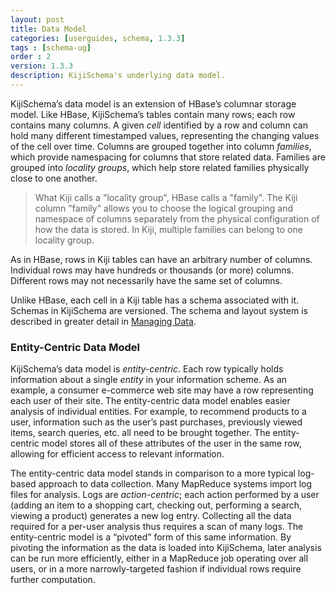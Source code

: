 ```yaml
---
layout: post
title: Data Model
categories: [userguides, schema, 1.3.3]
tags : [schema-ug]
order : 2
version: 1.3.3
description: KijiSchema's underlying data model.
---
```


KijiSchema’s data model is an extension of HBase’s columnar storage
model. Like HBase, KijiSchema’s tables contain many rows; each row
contains many columns. A given *cell* identified by a row and column can
hold many different timestamped values, representing the changing values
of the cell over time. Columns are grouped together into column
*families*, which provide namespacing for columns that store related
data. Families are grouped into *locality groups*, which help store
related families physically close to one another.

> What Kiji calls a "locality group", HBase calls a "family". The Kiji
> column "family" allows you to choose the logical grouping and namespace
> of columns separately from the physical configuration of how the data is stored.
> In Kiji, multiple families can belong to one locality group.

As in HBase, rows in Kiji tables can have an arbitrary number of
columns. Individual rows may have hundreds or thousands (or more)
columns. Different rows may not necessarily have the same set of
columns.

Unlike HBase, each cell in a Kiji table has a schema associated with it.
Schemas in KijiSchema are versioned. The schema and layout system is
described in greater detail in [Managing Data]({{site.userguide_schema_1_3_3}}/managing-data).

### Entity-Centric Data Model
KijiSchema’s data model is *entity-centric*. Each row typically holds
information about a single *entity* in your information scheme. As an
example, a consumer e-commerce web site may have a row representing each
user of their site. The entity-centric data model enables easier analysis
of individual entities. For example, to recommend products to a user,
information such as the user’s past purchases, previously viewed items,
search queries, etc. all need to be brought together. The entity-centric
model stores all of these attributes of the user in the same row,
allowing for efficient access to relevant information.

The entity-centric data model stands in comparison to a more typical
log-based approach to data collection. Many MapReduce systems import log
files for analysis. Logs are *action-centric*; each action performed by
a user (adding an item to a shopping cart, checking out, performing a
search, viewing a product) generates a new log entry. Collecting all the
data required for a per-user analysis thus requires a scan of many logs.
The entity-centric model is a “pivoted” form of this same information.
By pivoting the information as the data is loaded into KijiSchema, later
analysis can be run more efficiently, either in a MapReduce job
operating over all users, or in a more narrowly-targeted fashion if
individual rows require further computation.
